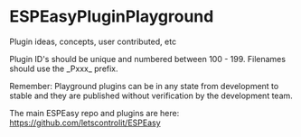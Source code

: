 # ESPEasyPluginPlayground
Plugin ideas, concepts, user contributed, etc

Plugin ID's should be unique and numbered between 100 - 199. Filenames should use the \_Pxxx\_ prefix.

Remember: Playground plugins can be in any state from development to stable and they are published without verification by the development team.

The main ESPEasy repo and plugins are here: https://github.com/letscontrolit/ESPEasy
